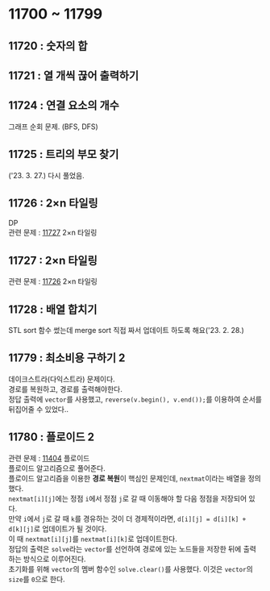 # 11700 ~ 11799


## 11720 : 숫자의 합

## 11721 : 열 개씩 끊어 출력하기

## 11724 : 연결 요소의 개수
그래프 순회 문제. (BFS, DFS)

## 11725 : 트리의 부모 찾기
('23. 3. 27.) 다시 풀었음.

## 11726 : 2×n 타일링
DP  
관련 문제 : [11727](https://www.boj.kr/11727) 2×n 타일링

## 11727 : 2×n 타일링
관련 문제 : [11726](https://www.boj.kr/11726) 2×n 타일링

## 11728 : 배열 합치기
STL sort 함수 썼는데 merge sort 직접 짜서 업데이트 하도록 해요('23. 2. 28.)

## 11779 : 최소비용 구하기 2
데이크스트라(다익스트라) 문제이다.  
경로를 복원하고, 경로를 출력해야한다.  
정답 출력에 `vector`를 사용했고, `reverse(v.begin(), v.end());`를 이용하여 순서를 뒤집어줄 수 있었다..

## 11780 : 플로이드 2
관련 문제 : [11404](https://boj.kr/11404) 플로이드  
플로이드 알고리즘으로 풀어준다.  
플로이드 알고리즘을 이용한 **경로 복원**이 핵심인 문제인데, `nextmat`이라는 배열을 정의했다.  
`nextmat[i][j]`에는 정점 `i`에서 정점 `j`로 갈 때 이동해야 할 다음 정점을 저장되어 있다.  
만약 `i`에서 `j`로 갈 때 `k`를 경유하는 것이 더 경제적이라면, `d[i][j] = d[i][k] + d[k][j]`로 업데이트가 될 것이다.  
이 때 `nextmat[i][j]`를 `nextmat[i][k]`로 업데이트한다.  
정답의 출력은 `solve`라는 `vector`를 선언하여 경로에 있는 노드들을 저장한 뒤에 출력하는 방식으로 이루어진다.  
초기화를 위해 `vector`의 멤버 함수인 `solve.clear()`를 사용했다. 이것은 `vector`의 `size`를 `0`으로 한다.
